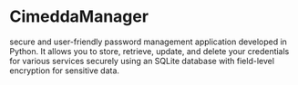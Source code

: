 # CimeddaManager
secure and user-friendly password management application developed in Python. It allows you to store, retrieve, update, and delete your credentials for various services securely using an SQLite database with field-level encryption for sensitive data.
